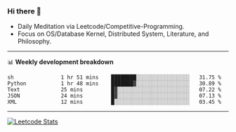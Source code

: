 ### Hi there 👋
* Daily Meditation via Leetcode/Competitive-Programming.
* Focus on OS/Database Kernel, Distributed System, Literature, and Philosophy.

-------

📊 **Weekly development breakdown**
<!--START_SECTION:waka-->

```text
sh               1 hr 51 mins    ████████░░░░░░░░░░░░░░░░░   31.75 %
Python           1 hr 48 mins    ███████▓░░░░░░░░░░░░░░░░░   30.89 %
Text             25 mins         █▓░░░░░░░░░░░░░░░░░░░░░░░   07.22 %
JSON             24 mins         █▓░░░░░░░░░░░░░░░░░░░░░░░   07.13 %
XML              12 mins         █░░░░░░░░░░░░░░░░░░░░░░░░   03.45 %
```

<!--END_SECTION:waka-->

-------

[![Leetcode Stats](https://leetcard.jacoblin.cool/hzhang413?font=Fira+Mono)](https://leetcode.com/hzhang413)
<!-- ![image](./cyberpunk-ghost-in-the-shell.gif)
![image](./gis-archive.png) -->
